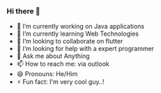### Hi there 👋

<!--
**saidi2307/saidi2307** is a ✨ _special_ ✨ repository because its `README.md` (this file) appears on your GitHub profile.

Here are some ideas to get you started: -->

- 🔭 I’m currently working on Java applications
- 🌱 I’m currently learning  Web Technologies
- 👯 I’m looking to collaborate on flutter
- 🤔 I’m looking for help with a expert programmer
- 💬 Ask me about Anything
- 📫 How to reach me: via outlook
- 😄 Pronouns: He/Him
- ⚡ Fun fact: I'm very cool guy..!

